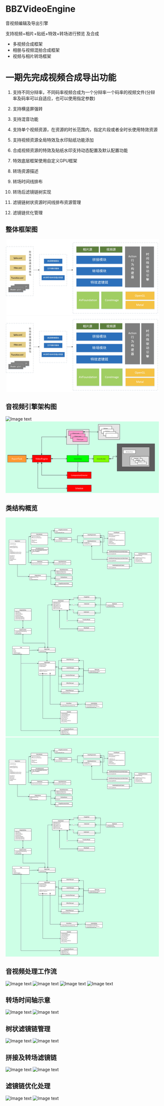 # BBZVideoEngine
音视频编辑及导出引擎

支持视频+相片+贴纸+特效+转场进行预览 及合成 
* 多视频合成框架
* 相册与视频混拍合成框架 
* 视频与相片转场框架


# 一期先完成视频合成导出功能


1. 支持不同分辩率，不同码率视频合成为一个分辩率一个码率的视频文件(分辩率及码率可以自适应，也可以使用指定参数)
1. 支持横竖屏强转
1. 支持混音功能 
1. 支持单个视频资源，在资源的时长范围内，指定片段或者全时长使用特效资源
1. 支持视频资源全局特效及水印贴纸功能添加
1. 合成视频资源的特效及贴纸水印支持动态配置及默认配置功能
1. 特效底层框架使用自定义GPU框架

1. 转场资源描述 
1. 转场时间线排布 
1. 转场后滤镜链树实现 
1. 滤镜链树状资源时间线排布资源管理 
1. 滤镜链优化管理

## 整体框架图
![Image text](http://raw.githubusercontent.com/guolai/testCoreData/master/AVFoundation.png)
![Image text](https://github.com/guolai/testCoreData/blob/master/AVFoundation.png)


## 音视频引擎架构图
![Image text](http://raw.githubusercontent.com/guolai/testCoreData/master/AVFoundatioSimpleClass.jpg)
![Image text](https://github.com/guolai/testCoreData/blob/master/AVFoundatioSimpleClass.png)

## 类结构概览
![Image text](http://raw.githubusercontent.com/guolai/testCoreData/master/class.jpg)
![Image text](https://github.com/guolai/testCoreData/blob/master/class.jpg)

## 音视频处理工作流
![Image text](http://raw.githubusercontent.com/guolai/testCoreData/master/DescriptionWorkFlow.jpg)
![Image text](https://github.com/guolai/testCoreData/blob/master/DescriptionWorkFlow.jpg)
![Image text](http://raw.githubusercontent.com/guolai/testCoreData/master/VideoEngineWorkFlow.jpg)
![Image text](https://github.com/guolai/testCoreData/blob/master/VideoEngineWorkFlow.jpg)


## 转场时间轴示意
![Image text](http://raw.githubusercontent.com/guolai/testCoreData/master/TransitionFlow.jpg)
![Image text](https://github.com/guolai/testCoreData/blob/master/TransitionFlow.jpg)

## 树状滤镜链管理
![Image text](http://raw.githubusercontent.com/guolai/testCoreData/master/FilterTreeManage.jpg)
![Image text](https://github.com/guolai/testCoreData/blob/master/FilterTreeManage.jpg)

## 拼接及转场滤镜链
![Image text](http://raw.githubusercontent.com/guolai/testCoreData/master/transitionAndSplice.jpg)
![Image text](https://github.com/guolai/testCoreData/blob/master/transitionAndSplice.jpg)

## 滤镜链优化处理
![Image text](http://raw.githubusercontent.com/guolai/testCoreData/master/FilterOptimization.jpg)
![Image text](https://github.com/guolai/testCoreData/blob/master/FilterOptimization.jpg)